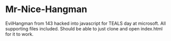 Mr-Nice-Hangman
===============

EvilHangman from 143 hacked into javascript for TEALS day at microsoft. All supporting files included. Should be able to just clone and open index.html for it to work. 
